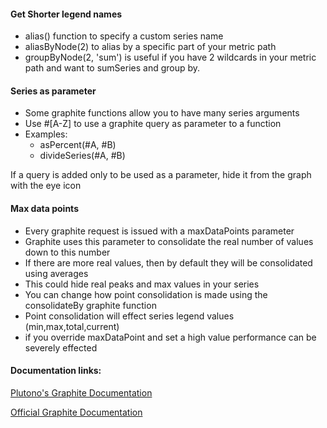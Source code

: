 #### Get Shorter legend names

- alias() function to specify a custom series name
- aliasByNode(2) to alias by a specific part of your metric path
- groupByNode(2, 'sum') is useful if you have 2 wildcards in your metric path and want to sumSeries and group by.

#### Series as parameter

- Some graphite functions allow you to have many series arguments
- Use #[A-Z] to use a graphite query as parameter to a function
- Examples:
  - asPercent(#A, #B)
  - divideSeries(#A, #B)

If a query is added only to be used as a parameter, hide it from the graph with the eye icon

#### Max data points
- Every graphite request is issued with a maxDataPoints parameter
- Graphite uses this parameter to consolidate the real number of values down to this number
- If there are more real values, then by default they will be consolidated using averages
- This could hide real peaks and max values in your series
- You can change how point consolidation is made using the consolidateBy graphite function
- Point consolidation will effect series legend values (min,max,total,current)
- if you override maxDataPoint and set a high value performance can be severely effected

#### Documentation links:

[Plutono's Graphite Documentation](http://docs.plutono.org/features/datasources/graphite)

[Official Graphite Documentation](https://graphite.readthedocs.io)
